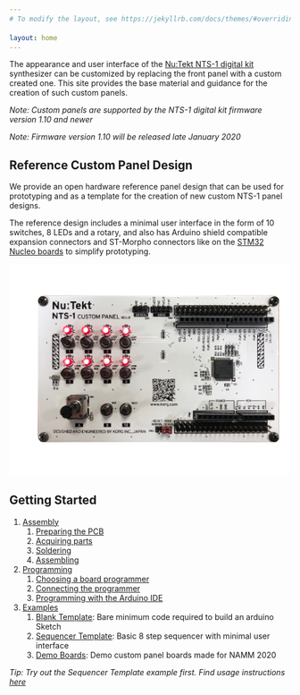 ```yaml
---
# To modify the layout, see https://jekyllrb.com/docs/themes/#overriding-theme-defaults

layout: home
---
```


The appearance and user interface of the [Nu:Tekt NTS-1 digital kit](https://www.korg.com/nts_1) synthesizer can be customized by replacing the front panel with a custom created one. This site provides the base material and guidance for the creation of such custom panels.

_Note: Custom panels are supported by the NTS-1 digital kit firmware version 1.10 and newer_

_Note: Firmware version 1.10 will be released late January 2020_

## Reference Custom Panel Design

We provide an open hardware reference panel design that can be used for prototyping and as a template for the creation of new custom NTS-1 panel designs.

The reference design includes a minimal user interface in the form of 10 switches, 8 LEDs and a rotary, and also has Arduino shield compatible expansion connectors and ST-Morpho connectors like on the [STM32 Nucleo boards](https://www.st.com/en/evaluation-tools/stm32-nucleo-boards.html) to simplify prototyping. 

![Reference Custom Panel Board Rev.B](assets/NTS-1_ref_cp_revb_front.jpg)

## Getting Started

 1. [Assembly](doc/assembly/)
    1. [Preparing the PCB](doc/assembly/#preparing-the-pcb)
    2. [Acquiring parts](doc/assembly/#acquiring-parts)
    3. [Soldering](doc/assembly/#soldering)
    4. [Assembling](doc/assembly/#assembling)
 2. [Programming](doc/programming/)
    1. [Choosing a board programmer](doc/programming/#choosing-a-board-programmer)
    2. [Connecting the programmer](doc/programming/#connecting-the-programmer)
    3. [Programming with the Arduino IDE](doc/programming/#programming-with-the-arduino-ide)
 3. [Examples](doc/examples/)
    1. [Blank Template](doc/examples/#blank-template): Bare minimum code required to build an arduino Sketch
    2. [Sequencer Template](doc/examples/#sequencer-template): Basic 8 step sequencer with minimal user interface
    3. [Demo Boards](doc/examples/#demo-boards): Demo custom panel boards made for NAMM 2020

_Tip: Try out the Sequencer Template example first. Find usage instructions [here](doc/examples/#sequencer-template)_
